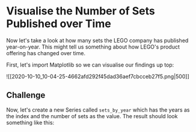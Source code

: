 # Visualise the Number of Sets Published over Time

Now let's take a look at how many sets the LEGO company has published year-on-year. This might tell us something about how LEGO's product offering has changed over time.

First, let's import Matplotlib so we can visualise our findings up top:

![[2020-10-10_10-04-25-4662afd292f45dad36aef7cbcceb27f5.png|500]]

## Challenge

Now, let's create a new Series called `sets_by_year` which has the years as the index and the number of sets as the value. The result should look something like this:


